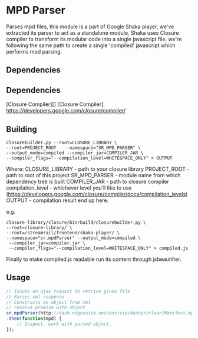 # MPD Parser #

Parses mpd files, this module is a part of Google Shaka player, we've extracted its parser to act as a standalone module, Shaka uses Closure compiler to transform its modular code into a single javascript file, we're following the same path to create a single 'compiled' javascript which performs mpd parsing.

## Dependencies ##

## Dependencies ##

[Closure Compiler][]
[Closure Compiler]: https://developers.google.com/closure/compiler/

## Building ##

```Shell
closurebuilder.py --root=CLOSURE_LIBRARY \ 
--root=PROJECT_ROOT   --namespace="SR_MPD_PARSER" \ 
--output_mode=compiled --compiler_jar=COMPILER_JAR \ 
--compiler_flags="--compilation_level=WHITESPACE_ONLY" > OUTPUT
```

Where:
CLOSURE_LIBRARY - path to your closure library
PROJECT_ROOT - path to root of this project
SR_MPD_PARSER - module name from which dependency tree is built
COMPILER_JAR - path to closure compiler
compilation_level - whichever level you'll like to use (https://developers.google.com/closure/compiler/docs/compilation_levels)
OUTPUT - compilation result end up here.

e.g.

```Shell
closure-library/closure/bin/build/closurebuilder.py \ 
--root=closure-library/ \ 
--root=/streamrail/frontend/shaka-player/ \
--namespace="sr.mpdParser" --output_mode=compiled \
 --compiler_jar=compiler.jar \ 
 --compiler_flags="--compilation_level=WHITESPACE_ONLY" > compiled.js
```

Finally to make compiled.js readable run its content through jsbeautifier.

## Usage ##
```JavaScript
// Issues an ajax request to retrive given file
// Parses xml response
// Constructs an object from xml
// resolve promise with object
sr.mpdParser(http://dash.edgesuite.net/envivio/dashpr/clear/Manifest.mpd)
.then(function(mpd) {
	// Inspect, work with parsed object.
});
```